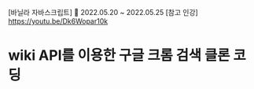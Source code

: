 [바닐라 자바스크립트]  📆 2022.05.20 ~ 2022.05.25
[참고 인강] https://youtu.be/Dk6Wopar10k


# wiki API를 이용한 구글 크롬 검색 클론 코딩

